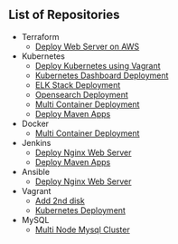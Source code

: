 
## List of Repositories
- Terraform
  - [Deploy Web Server on AWS](https://github.com/rabbanigithub/aws-web-terraform)
- Kubernetes
  - [Deploy Kubernetes using Vagrant](https://github.com/rabbanigithub/kubernetes/tree/master/kubernetes-using-vagrant)
  - [Kubernetes Dashboard Deployment](https://github.com/rabbanigithub/kubernetes/tree/master/kubernetes-dashboard)
  - [ELK Stack Deployment](https://github.com/rabbanigithub/kubernetes/tree/master/elk-stack)
  - [Opensearch Deployment](https://github.com/rabbanigithub/kubernetes/tree/master/opensearch)
  - [Multi Container Deployment](https://github.com/rabbanigithub/multi-k8s)
  - [Deploy Maven Apps](https://github.com/rabbanigithub/mvn-apps)
- Docker
  - [Multi Container Deployment](https://github.com/rabbanigithub/multi-docker)
- Jenkins
  - [Deploy Nginx Web Server](https://github.com/rabbanigithub/nginx-Jenkins)
  - [Deploy Maven Apps](https://github.com/rabbanigithub/mvn-apps)
- Ansible
  - [Deploy Nginx Web Server](https://github.com/rabbanigithub/nginx-ansible)
- Vagrant
  - [Add 2nd disk](https://github.com/rabbanigithub/vagrant-2nd-disk)
  - [Kubernetes Deployment](https://github.com/rabbanigithub/kubernetes/tree/master/kubernetes-using-vagrant)
- MySQL
  - [Multi Node Mysql Cluster](https://github.com/rabbanigithub/multi-node-mysql-cluster)
